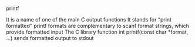 printf

It is a name of one of the main C output functions
It stands for "print formatted"
printf formats are complementary to scanf format strings, which provide formatted input
The C library function int printf(const char *format, ...) sends formatted output to stdout
